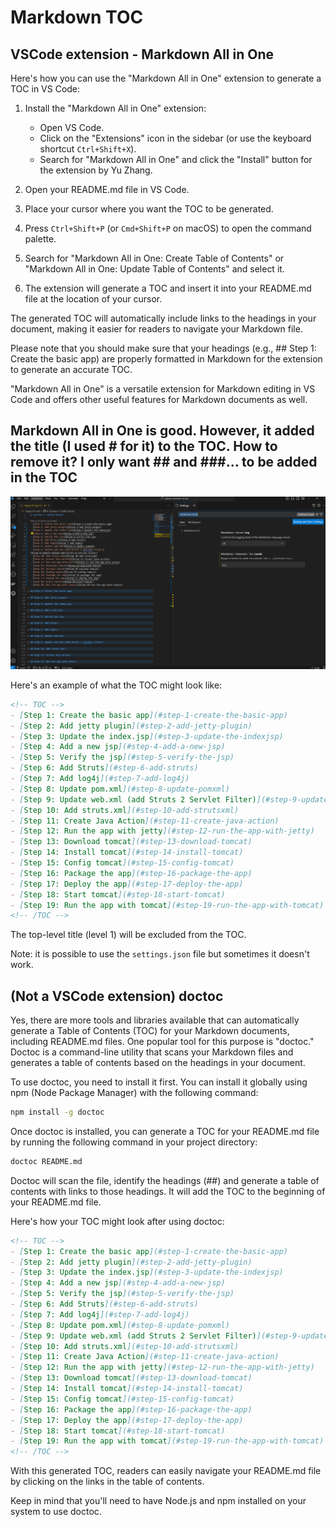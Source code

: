 # Markdown TOC

## VSCode extension - Markdown All in One


Here's how you can use the "Markdown All in One" extension to generate a TOC in VS Code:

1. Install the "Markdown All in One" extension:
   - Open VS Code.
   - Click on the "Extensions" icon in the sidebar (or use the keyboard shortcut `Ctrl+Shift+X`).
   - Search for "Markdown All in One" and click the "Install" button for the extension by Yu Zhang.

2. Open your README.md file in VS Code.

3. Place your cursor where you want the TOC to be generated.

4. Press `Ctrl+Shift+P` (or `Cmd+Shift+P` on macOS) to open the command palette.

5. Search for "Markdown All in One: Create Table of Contents" or "Markdown All in One: Update Table of Contents" and select it.

6. The extension will generate a TOC and insert it into your README.md file at the location of your cursor.

The generated TOC will automatically include links to the headings in your document, making it easier for readers to navigate your Markdown file.

Please note that you should make sure that your headings (e.g., ## Step 1: Create the basic app) are properly formatted in Markdown for the extension to generate an accurate TOC.

"Markdown All in One" is a versatile extension for Markdown editing in VS Code and offers other useful features for Markdown documents as well.

## Markdown All in One is good. However, it added the title (I used # for it) to the TOC. How to remove it? I only want ## and ###... to be added in the TOC

<!-- If you want to exclude the top-level title (created with a single `#`) from the generated Table of Contents (TOC) in the "Markdown All in One" extension in Visual Studio Code, you can customize the extension's settings to exclude specific heading levels. Here's how to do it:

1. Open your VS Code settings:

   - Click on the gear icon (⚙️) in the bottom left corner and select "Settings" from the menu.
   - Or use the keyboard shortcut `Ctrl+,` (or `Cmd+,` on macOS).

2. In the settings, search for "Markdown All in One."

3. Click on "Edit in settings.json" on the right-hand side. This will open the `settings.json` file specifically for the "Markdown All in One" extension.

4. In the `settings.json` file, add the following configuration to exclude the top-level title from the TOC:

```json
"markdown.extension.toc.levels": [2, 3]
```

The above setting specifies that only heading levels 2 (`##`) and 3 (`###`) should be included in the generated TOC, excluding the top-level title (level 1).

5. Save the `settings.json` file.

Now, when you generate the TOC using "Markdown All in One," it will only include heading levels 2 and 3 in the TOC, excluding the top-level title. -->


![1698679843015](image/Markdown_TOC/1698679843015.png)

Here's an example of what the TOC might look like:

```markdown
<!-- TOC -->
- [Step 1: Create the basic app](#step-1-create-the-basic-app)
- [Step 2: Add jetty plugin](#step-2-add-jetty-plugin)
- [Step 3: Update the index.jsp](#step-3-update-the-indexjsp)
- [Step 4: Add a new jsp](#step-4-add-a-new-jsp)
- [Step 5: Verify the jsp](#step-5-verify-the-jsp)
- [Step 6: Add Struts](#step-6-add-struts)
- [Step 7: Add log4j](#step-7-add-log4j)
- [Step 8: Update pom.xml](#step-8-update-pomxml)
- [Step 9: Update web.xml (add Struts 2 Servlet Filter)](#step-9-update-webxml-add-struts-2-servlet-filter)
- [Step 10: Add struts.xml](#step-10-add-strutsxml)
- [Step 11: Create Java Action](#step-11-create-java-action)
- [Step 12: Run the app with jetty](#step-12-run-the-app-with-jetty)
- [Step 13: Download tomcat](#step-13-download-tomcat)
- [Step 14: Install tomcat](#step-14-install-tomcat)
- [Step 15: Config tomcat](#step-15-config-tomcat)
- [Step 16: Package the app](#step-16-package-the-app)
- [Step 17: Deploy the app](#step-17-deploy-the-app)
- [Step 18: Start tomcat](#step-18-start-tomcat)
- [Step 19: Run the app with tomcat](#step-19-run-the-app-with-tomcat)
<!-- /TOC -->
```

The top-level title (level 1) will be excluded from the TOC.

Note: it is possible to use the `settings.json` file but sometimes it doesn't work.

## (Not a VSCode extension) doctoc

Yes, there are more tools and libraries available that can automatically generate a Table of Contents (TOC) for your Markdown documents, including README.md files. One popular tool for this purpose is "doctoc." Doctoc is a command-line utility that scans your Markdown files and generates a table of contents based on the headings in your document.

To use doctoc, you need to install it first. You can install it globally using npm (Node Package Manager) with the following command:

```bash
npm install -g doctoc
```

Once doctoc is installed, you can generate a TOC for your README.md file by running the following command in your project directory:

```bash
doctoc README.md
```

Doctoc will scan the file, identify the headings (##) and generate a table of contents with links to those headings. It will add the TOC to the beginning of your README.md file.

Here's how your TOC might look after using doctoc:

```markdown
<!-- TOC -->
- [Step 1: Create the basic app](#step-1-create-the-basic-app)
- [Step 2: Add jetty plugin](#step-2-add-jetty-plugin)
- [Step 3: Update the index.jsp](#step-3-update-the-indexjsp)
- [Step 4: Add a new jsp](#step-4-add-a-new-jsp)
- [Step 5: Verify the jsp](#step-5-verify-the-jsp)
- [Step 6: Add Struts](#step-6-add-struts)
- [Step 7: Add log4j](#step-7-add-log4j)
- [Step 8: Update pom.xml](#step-8-update-pomxml)
- [Step 9: Update web.xml (add Struts 2 Servlet Filter)](#step-9-update-webxml-add-struts-2-servlet-filter)
- [Step 10: Add struts.xml](#step-10-add-strutsxml)
- [Step 11: Create Java Action](#step-11-create-java-action)
- [Step 12: Run the app with jetty](#step-12-run-the-app-with-jetty)
- [Step 13: Download tomcat](#step-13-download-tomcat)
- [Step 14: Install tomcat](#step-14-install-tomcat)
- [Step 15: Config tomcat](#step-15-config-tomcat)
- [Step 16: Package the app](#step-16-package-the-app)
- [Step 17: Deploy the app](#step-17-deploy-the-app)
- [Step 18: Start tomcat](#step-18-start-tomcat)
- [Step 19: Run the app with tomcat](#step-19-run-the-app-with-tomcat)
<!-- /TOC -->
```

With this generated TOC, readers can easily navigate your README.md file by clicking on the links in the table of contents.

Keep in mind that you'll need to have Node.js and npm installed on your system to use doctoc.
